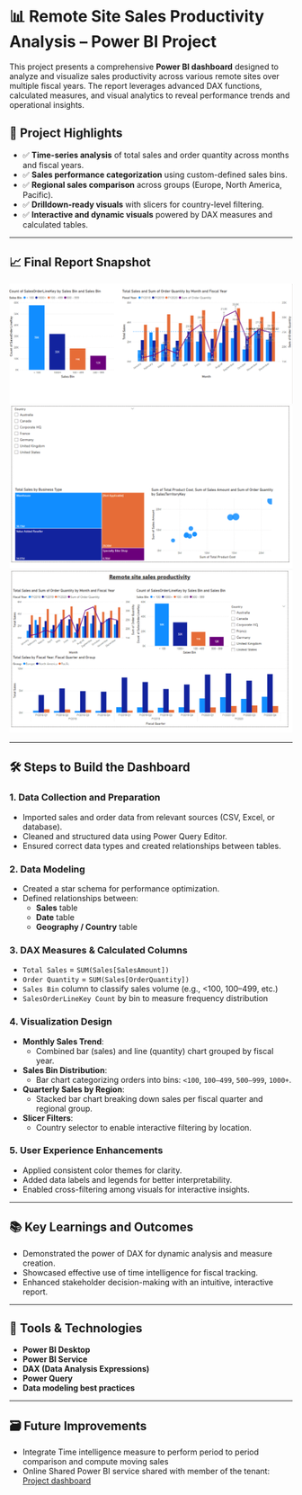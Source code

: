 # 📊 Remote Site Sales Productivity Analysis – Power BI Project

This project presents a comprehensive **Power BI dashboard** designed to analyze and visualize sales productivity across various remote sites over multiple fiscal years. The report leverages advanced DAX functions, calculated measures, and visual analytics to reveal performance trends and operational insights.

## 🚀 Project Highlights

- ✅ **Time-series analysis** of total sales and order quantity across months and fiscal years.
- ✅ **Sales performance categorization** using custom-defined sales bins.
- ✅ **Regional sales comparison** across groups (Europe, North America, Pacific).
- ✅ **Drilldown-ready visuals** with slicers for country-level filtering.
- ✅ **Interactive and dynamic visuals** powered by DAX measures and calculated tables.

---

## 📈 Final Report Snapshot

![Remote Site Sales Productivity](./images/report_page1.png)
![Country Analysis](./images/report_page2.png)
![Financial analysis with error range](./images/report_page3.png)

---

## 🛠️ Steps to Build the Dashboard

### 1. **Data Collection and Preparation**
- Imported sales and order data from relevant sources (CSV, Excel, or database).
- Cleaned and structured data using Power Query Editor.
- Ensured correct data types and created relationships between tables.

### 2. **Data Modeling**
- Created a star schema for performance optimization.
- Defined relationships between:
  - **Sales** table
  - **Date** table
  - **Geography / Country** table

### 3. **DAX Measures & Calculated Columns**
- `Total Sales` = `SUM(Sales[SalesAmount])`
- `Order Quantity` = `SUM(Sales[OrderQuantity])`
- `Sales Bin` column to classify sales volume (e.g., <100, 100–499, etc.)
- `SalesOrderLineKey Count` by bin to measure frequency distribution

### 4. **Visualization Design**
- **Monthly Sales Trend**:
  - Combined bar (sales) and line (quantity) chart grouped by fiscal year.
- **Sales Bin Distribution**:
  - Bar chart categorizing orders into bins: `<100`, `100–499`, `500–999`, `1000+`.
- **Quarterly Sales by Region**:
  - Stacked bar chart breaking down sales per fiscal quarter and regional group.
- **Slicer Filters**:
  - Country selector to enable interactive filtering by location.

### 5. **User Experience Enhancements**
- Applied consistent color themes for clarity.
- Added data labels and legends for better interpretability.
- Enabled cross-filtering among visuals for interactive insights.

---

## 📚 Key Learnings and Outcomes

- Demonstrated the power of DAX for dynamic analysis and measure creation.
- Showcased effective use of time intelligence for fiscal tracking.
- Enhanced stakeholder decision-making with an intuitive, interactive report.

---

## 🧩 Tools & Technologies

- **Power BI Desktop**
- **Power BI Service**
- **DAX (Data Analysis Expressions)**
- **Power Query**
- **Data modeling best practices**

---


## 🗃️ Future Improvements

- Integrate Time intelligence measure to perform period to period comparison and compute moving sales
- Online Shared Power BI service shared with member of the tenant: [Project dashboard](https://maester-khris.github.io/)